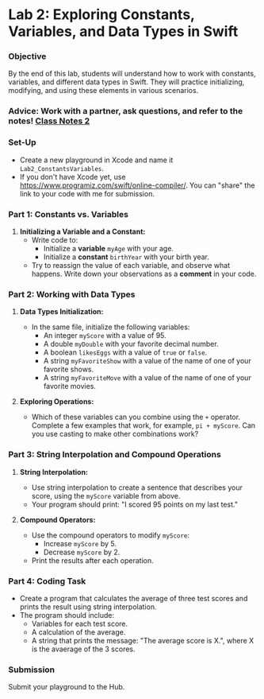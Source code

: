 
# Lab 2: Exploring Constants, Variables, and Data Types in Swift

### Objective

By the end of this lab, students will understand how to work with constants, variables, and different data types in Swift. They will practice initializing, modifying, and using these elements in various scenarios.

### Advice: Work with a partner, ask questions, and refer to the notes! [Class Notes 2](https://github.com/lauramansfield106/iOSAppDevelopment/blob/main/Class_Notes2.md)

### Set-Up
   - Create a new playground in Xcode and name it `Lab2_ConstantsVariables`.
   - If you don't have Xcode yet, use https://www.programiz.com/swift/online-compiler/. You can "share" the link to your code with me for submission.
### Part 1: Constants vs. Variables

1. **Initializing a Variable and a Constant:**
   - Write code to:
     - Initialize a <b>variable</b> `myAge` with your age.
     - Initialize a <b>constant</b> `birthYear` with your birth year.
   - Try to reassign the value of each variable, and observe what happens. Write down your observations as a <b>comment</b> in your code.

### Part 2: Working with Data Types

1. **Data Types Initialization:**
   - In the same file, initialize the following variables:
     - An integer `myScore` with a value of 95.
     - A double `myDouble` with your favorite decimal number.
     - A boolean `likesEggs` with a value of `true` or `false`.
     - A string `myFavoriteShow` with a value of the name of one of your favorite shows.
     - A string `myFavoriteMove` with a value of the name of one of your favorite movies.

2. **Exploring Operations:**
   - Which of these variables can you combine using the `+` operator. Complete a few examples that work, for example, `pi + myScore`. Can you use casting to make other combinations work?

### Part 3: String Interpolation and Compound Operations

1. **String Interpolation:**
   - Use string interpolation to create a sentence that describes your score, using the `myScore` variable from above.
   - Your program should print: "I scored 95 points on my last test."

2. **Compound Operators:**
   - Use the compound operators to modify `myScore`:
     - Increase `myScore` by 5.
     - Decrease `myScore` by 2.
   - Print the results after each operation.

### Part 4: Coding Task
   - Create a program that calculates the average of three test scores and prints the result using string interpolation.
   - The program should include:
     - Variables for each test score.
     - A calculation of the average.
     - A string that prints the message: "The average score is X.", where X is the avaerage of the 3 scores.

### Submission
Submit your playground to the Hub.
